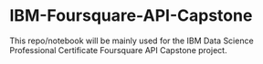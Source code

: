 # IBM-Foursquare-API-Capstone
This repo/notebook will be mainly used for the IBM Data Science Professional Certificate Foursquare API Capstone project.
